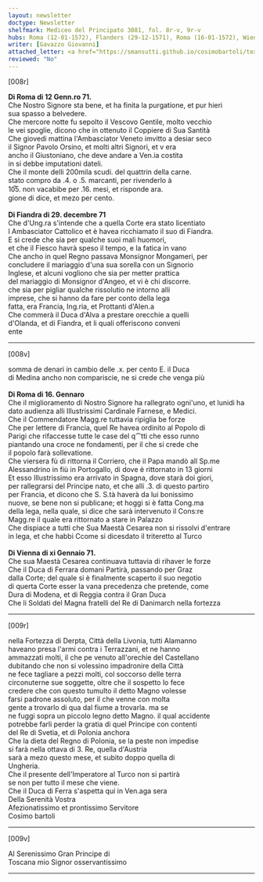 ```yaml
---
layout: newsletter
doctype: Newsletter
shelfmark: Mediceo del Principato 3081, fol. 8r-v, 9r-v
hubs: Roma (12-01-1572), Flanders (29-12-1571), Roma (16-01-1572), Wien (11-01-1572)
writer: [Gavazzo Giovanni]
attached_letter: <a href="https://smansutti.github.io/cosimobartoli/texts/2981_007/">2981_007</a>
reviewed: "No"
---
```


[008r]  
  
  
<strong>Di Roma di 12 Genn.ro 71.</strong>  
Che Nostro Signore sta bene, et ha finita la purgatione, et pur hieri  
sua spasso a belvedere.  
Che mercore notte fu sepolto il Vescovo Gentile, molto vecchio  
le vei spoglie, dicono che in ottenuto il Coppiere di Sua Santità  
Che giovedi mattina l'Ambasciator Veneto imvitto a desiar seco  
il Signor Pavolo Orsino, et molti altri Signori, et v era  
ancho il Giustoniano, che deve andare a Ven.ia costita  
in si debbe imputationi dateli.  
Che il monte delli 200mila scudi. del quattrin della carne.  
stato compro da .4. o .5. marcanti, per rivenderlo à  
10̅5. non vacabibe per .16. mesi, et risponde ara.  
gione di dice, et mezo per cento.  
<br/><strong>Di Fiandra di 29. decembre 71</strong>  
Che d'Ung.ra s'intende che a quella Corte era stato licentiato  
l Ambasciator Cattolico et è havea ricchiamato il suo di Fiandra.  
E si crede che sia per qualche suoi mali huomori,  
et che il Fiesco havrà speso il tempo, e la fatica in vano  
Che ancho in quel Regno passava Monsignor Mongameri, per  
concludere il mariaggio d'una sua sorella con un Signorio  
Inglese, et alcuni vogliono che sia per metter prattica  
del mariaggio di Monsignor d'Angeo, et vi è chi discorre.  
che sia per pigliar qualche rissolutio ne intorno alli  
imprese, che si hanno da fare per conto della lega  
fatta, era Francia, Ing.ria, et Prottanti d'Alen.a  
Che commerà il Duca d'Alva a prestare orecchie a quelli  
d'Olanda, et di Fiandra, et li quali offeriscono conveni  
ente  
  
---  

[008v]  
  
  
somma de denari in cambio delle .x. per cento E. il Duca  
di Medina ancho non compariscie, ne si crede che venga più  
<br/><strong>Di Roma di 16. Gennaro</strong>  
Che il miglioramento di Nostro Signore ha rallegrato ogni'uno, et lunidi ha  
dato audienza alli Illustrissimi Cardinale Farnese, e Medici.  
Che il Commendatore Magg.re tuttavia ripiglia be forze  
Che per lettere di Francia, quel Re havea ordinito al Popolo di  
Parigi che rifaccesse tutte le case del q⁀tti che esso runno  
piantando una croce ne fondamenti, per il che si crede che  
il popolo farà sollevatione.  
Che viersera fù di rittorna il Corriero, che il Papa mandò all Sp.me  
Alessandrino in fiù in Portogallo, di dove è rittornato in 13 giorni  
Et esso Illustrissimo era arrivato in Spagna, dove starà doi giori,  
per rallegrarsi del Principe nato, et che alli .3. di questo partiro  
per Francia, et dicono che S. S.tà haverà da lui bonissimo  
nuove, se bene non si publicane; et hoggi si è fatta Cong.ma  
della lega, nella quale, si dice che sarà intervenuto il Cons:re  
Magg.re il quale era rittornato a stare in Palazzo  
Che dispiace a tutti che Sua Maestà Cesarea non si rissolvi d'entrare  
in lega, et che habbi Ccome si dicesdato il triteretto al Turco  
<br/><strong>Di Vienna di xi Gennaio 71.</strong>  
Che sua Maestà Cesarea continuava tuttavia di rihaver le forze  
Che il Duca di Ferrara domani Partirà, passando per Graz  
dalla Corte; del quale si è finalmente scaperto il suo negotio  
di querta Corte esser la vana precedenza che pretende, come  
Dura di Modena, et di Reggia contra il Gran Duca  
Che li Soldati del Magna fratelli del Re di Danimarch nella fortezza  
  
---  

[009r]  
  
  
nella Fortezza di Derpta, Città della Livonia, tutti Alamanno  
haveano presa l'armi contra i Terrazzani, et ne hanno  
ammazzati molti, il che pe venuto all'orechie del Castellano  
dubitando che non si volessino impadronire della Città  
ne fece tagliare a pezzi molti, col soccorso delle terra  
circonuterne sue soggette, oltre che il sospetto lo fece  
credere che con questo tumulto il detto Magno volesse  
farsi padrone assoluto, per il che venne con molta  
gente a trovarlo di qua dal fiume a trovarla. ma se  
ne fuggi sopra un piccolo legno detto Magno. il qual accidente  
potrebbe farli perder la gratia di quel Principe con contenti  
del Re di Svetia, et di Polonia anchora  
Che la dieta del Regno di Polonia, se la peste non impedise  
si farà nella ottava di 3. Re, quella d'Austria  
sarà a mezo questo mese, et subito doppo quella di  
Ungheria.  
Che il presente dell'Imperatore al Turco non si partirà  
se non per tutto il mese che viene.  
Che il Duca di Ferra s'aspetta qui in Ven.aga sera  
Della Serenità Vostra  
Afezionatissimo et prontissimo Servitore  
Cosimo bartoli  
  
---  

[009v]  
  
  
Al Serenissimo Gran Principe di  
Toscana mio Signor osservantissimo  
  
---  

